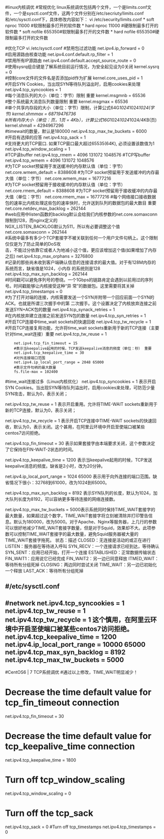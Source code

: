 #linux内核调优
#常规优化
linux系统调优包括两个文件，一个是limits.conf文件，一个是sysctl.conf文件，这两个文件分别在/etc/secriuty/limits.conf和/etc/sysctl.conf下，具体修改内容如下：
vi /etc/security/limits.conf
        * soft nproc 11000 #软限制最多打开的软件数
        * hard nproc 11000 #硬限制最多打开的软件数
        * soft nofile 655350#软限制最多打开的文件数
        * hard nofile 655350#硬限制最多打开的文件数

#优化TCP
        vi /etc/sysctl.conf
        #禁用包过滤功能
        net.ipv4.ip_forward = 0  
        #启用源路由核查功能
        net.ipv4.conf.default.rp_filter = 1  
        #禁用所有IP源路由
        net.ipv4.conf.default.accept_source_route = 0  
        #使用sysrq组合键是了解系统目前运行情况，为安全起见设为0关闭
        kernel.sysrq = 0  
        #控制core文件的文件名是否添加pid作为扩展
        kernel.core_uses_pid = 1  
        #开启SYN Cookies，当出现SYN等待队列溢出时，启用cookies来处理
        net.ipv4.tcp_syncookies = 1  
        #每个消息队列的大小（单位：字节）限制 重要
        kernel.msgmnb = 65536  
        #整个系统最大消息队列数量限制 重要
        kernel.msgmax = 65536  
        #单个共享内存段的大小（单位：字节）限制，计算公式64G*1024*1024*1024(字节)
        kernel.shmmax = 68719476736  
        #所有内存大小（单位：页，1页 = 4Kb），计算公式16G*1024*1024*1024/4KB(页)
        kernel.shmall = 4294967296  
        #timewait的数量，默认是180000
        net.ipv4.tcp_max_tw_buckets = 6000  
        #开启有选择的应答
        net.ipv4.tcp_sack = 1  
        #支持更大的TCP窗口. 如果TCP窗口最大超过65535(64K), 必须设置该数值为1
        net.ipv4.tcp_window_scaling = 1  
        #TCP读buffer
        net.ipv4.tcp_rmem = 4096 131072 1048576
        #TCP写buffer
        net.ipv4.tcp_wmem = 4096 131072 1048576   
        #为TCP socket预留用于发送缓冲的内存默认值（单位：字节）
        net.core.wmem_default = 8388608
        #为TCP socket预留用于发送缓冲的内存最大值（单位：字节）
        net.core.wmem_max = 16777216  
        #为TCP socket预留用于接收缓冲的内存默认值（单位：字节）  
        net.core.rmem_default = 8388608
        #为TCP socket预留用于接收缓冲的内存最大值（单位：字节）
        net.core.rmem_max = 16777216
        #每个网络接口接收数据包的速率比内核处理这些包的速率快时，允许送到队列的数据包的最大数目 重要
        net.core.netdev_max_backlog = 262144  
        #web应用中listen函数的backlog默认会给我们内核参数的net.core.somaxconn限制到128，而nginx定义的                        
        NGX_LISTEN_BACKLOG默认为511，所以有必要调整这个值
        net.core.somaxconn = 262144  
        #系统中最多有多少个TCP套接字不被关联到任何一个用户文件句柄上。这个限制仅仅是为了防止简单的DoS攻        
        击，不能过分依靠它或者人为地减小这个值，更应该增加这个值(如果增加了内存之后)
         net.ipv4.tcp_max_orphans = 3276800  
        #记录的那些尚未收到客户端确认信息的连接请求的最大值。对于有128M内存的系统而言，缺省值是1024，小内存 
        的系统则是128
        net.ipv4.tcp_max_syn_backlog = 262144  
        #时间戳可以避免序列号的卷绕。一个1Gbps的链路肯定会遇到以前用过的序列号。时间戳能够让内核接受这种“异 
        常”的数据包。这里需要将其关掉
        net.ipv4.tcp_timestamps = 0  
        #为了打开对端的连接，内核需要发送一个SYN并附带一个回应前面一个SYN的ACK。也就是所谓三次握手中的第 
        二次握手。这个设置决定了内核放弃连接之前发送SYN+ACK包的数量
       net.ipv4.tcp_synack_retries = 1  
       #在内核放弃建立连接之前发送SYN包的数量
        net.ipv4.tcp_syn_retries = 1  
        #开启TCP连接中time_wait sockets的快速回收
        net.ipv4.tcp_tw_recycle = 1  
        #开启TCP连接复用功能，允许将time_wait sockets重新用于新的TCP连接（主要针对time_wait连接）重要
        net.ipv4.tcp_tw_reuse = 1  

        net.ipv4.tcp_fin_timeout = 15  
        #表示当keepalive起用的时候，TCP发送keepalive消息的频度（单位：秒） 重要
        net.ipv4.tcp_keepalive_time = 30  
        #对外连接端口范围
        net.ipv4.ip_local_port_range = 2048 65000
        #表示文件句柄的最大数量
        fs.file-max = 102400

#time_wait连接过多（Linux内核优化）
net.ipv4.tcp_syncookies = 1 表示开启SYN Cookies。当出现SYN等待队列溢出时，启用cookies来处理，可防范少量SYN攻击，默认为0，表示关闭；

net.ipv4.tcp_tw_reuse = 1 表示开启重用。允许将TIME-WAIT sockets重新用于新的TCP连接，默认为0，表示关闭；

net.ipv4.tcp_tw_recycle = 1 表示开启TCP连接中TIME-WAIT sockets的快速回收，默认为0，表示关闭。这个甚用，在阿里云环境中开启至使端口被某些centos7访问拒绝。

net.ipv4.tcp_fin_timeout = 30 表示如果套接字由本端要求关闭，这个参数决定了它保持在FIN-WAIT-2状态的时间。

net.ipv4.tcp_keepalive_time = 1200 表示当keepalive起用的时候，TCP发送keepalive消息的频度。缺省是2小时，改为20分钟。

net.ipv4.ip_local_port_range = 1024 65000 表示用于向外连接的端口范围。缺省情况下很小：32768到61000，改为1024到65000。

net.ipv4.tcp_max_syn_backlog = 8192 表示SYN队列的长度，默认为1024，加大队列长度为8192，可以容纳更多等待连接的网络连接数。

net.ipv4.tcp_max_tw_buckets = 5000表示系统同时保持TIME_WAIT套接字的最大数量，如果超过这个数字，TIME_WAIT套接字将立刻被清除并打印警告信息。默认为180000，改为5000。对于Apache、Nginx等服务器，上几行的参数可以很好地减少TIME_WAIT套接字数量，但是对于Squid，效果却不大。此项参数可以控制TIME_WAIT套接字的最大数量，避免Squid服务器被大量的TIME_WAIT套接字拖死。
状态：描述
CLOSED：无连接是活动的或正在进行
LISTEN：服务器在等待进入呼叫
SYN_RECV：一个连接请求已经到达，等待确认
SYN_SENT：应用已经开始，打开一个连接
ESTABLISHED：正常数据传输状态
FIN_WAIT1：应用说它已经完成
FIN_WAIT2：另一边已同意释放
ITMED_WAIT：等待所有分组死掉
CLOSING：两边同时尝试关闭
TIME_WAIT：另一边已初始化一个释放
LAST_ACK：等待所有分组死掉

#/etc/sysctl.conf
---
#network
net.ipv4.tcp_syncookies = 1 
net.ipv4.tcp_tw_reuse = 1 
net.ipv4.tcp_tw_recycle = 1    这个慎用，在阿里云环境中开启至使端口被某些centos7访问拒绝。
net.ipv4.tcp_keepalive_time = 1200 
net.ipv4.ip_local_port_range = 10000 65000 
net.ipv4.tcp_max_syn_backlog = 8192 
net.ipv4.tcp_max_tw_buckets = 5000
---



#CentOS6 | 7 TCP系统调优
#通过以上修改，TIME_WAIT明显减少！
# Decrease the time default value for tcp_fin_timeout connection
net.ipv4.tcp_fin_timeout = 30
# Decrease the time default value for tcp_keepalive_time connection
net.ipv4.tcp_keepalive_time = 1800
# Turn off tcp_window_scaling
net.ipv4.tcp_window_scaling = 0
# Turn off the tcp_sack
net.ipv4.tcp_sack = 0
#Turn off tcp_timestamps
net.ipv4.tcp_timestamps = 0
